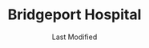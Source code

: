 ---
layout: location-page
date: Last Modified
description: "Local COVID-19 testing is available at Bridgeport Hospital in Bridgeport, Connecticut, USA."
permalink: "locations/connecticut/bridgeport/bridgeport-hospital/"
tags:
  - locations
  - connecticut
title: Bridgeport Hospital
uniqueName: bridgeport-hospital
state: Connecticut
stateAbbr: CT
hood: "Bridgeport"
address: "267 Grant Street"
city: "Bridgeport"
zip: "06610"
zipsNearby: "07675 07677 07481 10451 10452 10453 10454 10455 10456 10457 10458 10459 10460 10461 10462 10463 10464 10465 10466 10467 10468 10469 10470 10471 10472 10473 10474 10475 10499 10001 10002 10003 10004 10005 10006 10007 10008 10009 10010 10011 10012 10013 10014 10016 10017 10018 10019 10020 10021 10022 10023 10024 10025 10026 10027 10028 10029 10030 10031 10032 10033 10034 06231 06232 06401 06001 06750 06403 06801 06751 06002 06404 06405 06601 06602 06604 06605 06606 06607 06608 06610 06611 06612 06614 06615 06650 06673 06699 06752 06010 06011 06016 06804 06018 06019 06020 06409 06408 06410 06411 06412 06413 06414 06415 06420 06021 06022 06237 06753 06754 06807 06238 06416 06810 06811 06812 06813 06814 06816 06817 06820 06417 06419 06418 06422 06023 06024 06025 06026 06423 06424 06447 06027 06333 06088 06028 06426 06824 06825 06828 06031 06030 06032 06034 06334 06335 06338 06755 06829 06336 06033 06756 06035 06838 06830 06831 06836 06340 06349 06437 06438 06439 06101 06102 06103 06104 06105 06106 06107 06108 06109 06110 06111 06112 06114 06115 06117 06118 06119 06120 06123 06126 06127 06128 06129 06131 06132 06133 06134 06137 06138 06140 06141 06142 06143 06144 06145 06146 06147 06150 06151 06152 06153 06154 06155 06156 06160 06161 06167 06176 06180 06183 06199 06440 06248 06441 06442 06037 06757 06039 06249 06759 06443 06040 06041 06042 06043 06045 06444 06450 06451 06762 06455 06456 06457 06459 06460 06461 06467 06468 06353 06469 06758 06763 06770 06050 06051 06052 06053 06840 06057 06501 06502 06503 06504 06505 06506 06507 06508 06509 06510 06511 06512 06513 06514 06515 06516 06517 06518 06519 06520 06521 06524 06525 06530 06531 06532 06533 06534 06535 06536 06537 06538 06540 06320 06776 06470 06482 06357 06058 06471 06059 06472 06254 06060 06473 06474 06850 06851 06852 06853 06854 06855 06856 06857 06858 06859 06860 06370 06870 06371 06475 06477 06781 06061 06062 06479 06063 06782 06064 06480 06375 06875 06876 06877 06879 06878 06065 06091 06481 06067 06783 06068 06478 06483 06069 06484 06784 06070 06487 06488 06073 06489 06785 06376 06890 06074 06901 06902 06903 06904 06905 06906 06907 06910 06911 06912 06913 06914 06920 06921 06922 06925 06926 06927 06928 06491 06078 06080 06079 06081 06786 06778 06787 06790 06791 06792 06382 06013 06085 06087 06066 06492 06493 06494 06495 06777 06793 06794 06701 06702 06703 06704 06705 06706 06708 06710 06712 06716 06720 06721 06722 06723 06724 06725 06726 06749 06385 06779 06795 06089 06498 06796 06090 06880 06881 06883 06888 06889 06896 06092 06093 06897 06006 06095 06096 06094 06098 06798 01222 01259 07401 07620 07002 07621 07003 07403 07405 07004 07006 07007 07009 07010 07011 07012 07013 07014 07015 07624 07626 07627 07628 07017 07018 07019 07020 07407 07630 07631 07632 07021 07410 07022 07024 07417 07026 07028 07601 07602 07603 07604 07605 07606 07607 07608 07699 07640 07029 07420 07641 07421 07642 07676 07030 07423 07097 07302 07303 07304 07305 07306 07307 07308 07310 07311 07395 07399 07031 07032 07099 07035 07424 07643 07644 07430 07495 07432 07042 07043 07044 07645 07101 07102 07103 07104 07105 07106 07107 07108 07109 07110 07112 07114 07175 07184 07188 07189 07191 07192 07193 07195 07198 07199 07646 07047 07647 07648 07436 07649 07050 07051 07052 07650 07652 07653 07656 07055 07057 07501 07502 07503 07504 07505 07506 07507 07508 07509 07510 07511 07512 07513 07514 07522 07524 07533 07538 07543 07544 07440 07442 07444 07446 07657 07660 07450 07451 07452 07456 07457 07661 07662 07663 07070 07071 07072 07073 07074 07075 07458 07094 07096 07666 07670 07086 07087 07463 07465 07470 07474 07093 10035 10036 10037 10038 10039 10040 10041 10043 10044 10045 10055 10060 10065 10069 10075 10080 10081 10087 10090 10095 10101 10102 10103 10104 10105 10106 10107 10108 10109 10110 10111 10112 10113 10114 10115 10116 10117 10118 10119 10120 10121 10122 10123 10124 10125 10126 10128 10129 10130 10131 10132 10133 10138 10150 10151 10152 10153 10154 10155 10156 10157 10158 10159 10160 10161 10162 10163 10164 10165 10166 10167 10168 10169 10170 10171 10172 10173 10174 10175 10176 10177 10178 10179 10185 10199 10203 10211 10212 10213 10242 10249 10256 10257 10258 10259 10260 10261 10265 10268 10269 10270 10271 10272 10273 10274 10275 10276 10277 10278 10279 10280 10281 10282 10285 10286 10292 10501 12501 12503 10502 10503 10504 10505 12506 12508 10911 10506 10507 10912 12510 10913 10914 10509 10510 10511 10916 10512 12511 10917 10514 12512 10918 12514 12515 10516 10920 12518 12520 10517 10518 10519 10520 10521 10522 12522 10523 12429 12524 10921 10922 12525 10923 10524 12527 10526 10924 10527 10925 10926 10528 10530 10927 10532 12528 10928 10930 10931 12531 12533 12537 12538 10533 10535 10536 12540 10537 10538 10540 10541 10542 10543 12542 10545 12543 12555 12545 12546 10546 12547 12548 10547 10949 10950 10952 12549 10548 10953 10549 10550 10551 10552 10553 10954 12550 12551 12552 12553 10956 10959 12561 10801 10802 10803 10804 10805 10560 10960 10962 10562 10964 12563 12564 10965 10566 10567 10968 12567 12568 12569 10570 10970 10573 12601 12602 12603 12604 12570 10576 10577 10578 10579 12471 12575 10580 12577 12578 10583 10587 10588 10974 10589 10910 10975 10590 10976 10977 12580 12581 10979 10980 12582 10901 10981 10982 10983 10591 10984 10594 10986 10987 12584 10595 10989 12585 10596 10597 12586 12589 12590 10990 10992 12592 10993 10994 12493 10996 10997 10601 10602 10603 10604 10605 10606 10607 10610 12594 10701 10702 10703 10704 10705 10706 10707 10708 10709 10710 10598 11201 11202 11203 11204 11205 11206 11207 11208 11209 11210 11211 11212 11213 11214 11215 11216 11217 11218 11219 11220 11221 11222 11223 11224 11225 11226 11228 11229 11230 11231 11232 11233 11234 11235 11236 11237 11238 11239 11241 11242 11243 11245 11247 11249 11251 11252 11256 11096 11690 11691 11692 11693 11694 11695 11697 11001 11002 11003 11004 11005 11351 11352 11354 11355 11356 11357 11358 11359 11360 11361 11362 11363 11364 11365 11366 11367 11368 11369 11370 11371 11372 11373 11374 11375 11377 11378 11379 11380 11381 11385 11386 11390 11010 11020 11021 11022 11023 11024 11026 11027 11405 11411 11412 11413 11414 11415 11416 11417 11418 11419 11420 11421 11422 11423 11424 11425 11426 11427 11428 11429 11430 11431 11432 11433 11434 11435 11436 11439 11451 11499 11101 11102 11103 11104 11105 11106 11109 11120 11030 11040 11042 11050 11051 11052 11053 11054 11055 11507 11930 11701 11931 11509 11702 11703 11704 11707 11510 11705 11706 11709 11710 11713 11714 11715 11716 11717 11932 11718 11719 11933 11514 11516 11720 11934 11721 11722 11749 11760 11724 11725 11726 11727 11935 11729 11937 11730 11939 11554 11940 11731 11732 11941 11942 11518 11733 11735 11736 11737 11738 11520 11530 11531 11535 11599 11542 11545 11547 11739 11740 11944 11548 11946 11549 11550 11551 11557 11801 11802 11803 11804 11815 11819 11854 11741 00501 00544 11742 11743 11746 11747 11775 11558 11751 11752 11947 11753 11853 11754 11755 11948 11559 11756 11757 11560 11561 11563 11565 11949 11758 11762 11950 11951 11952 11763 11566 11953 11764 11765 11501 11955 11766 11767 11956 11768 11769 11770 11957 11771 11772 11958 11569 11776 11777 11959 11960 11961 11901 11570 11571 11572 11778 11779 11575 11576 11577 11962 11963 11780 11782 11579 11783 11784 11964 11965 11967 11786 11787 11788 11789 11968 11969 11970 11971 11972 11790 11794 11773 11791 11553 11555 11556 11973 11580 11581 11582 11792 11975 11793 11976 11568 11590 11977 11978 11552 11795 11796 11596 11797 11598 11798 11980 06386 06454 06497 06832 06842 07182 07194 07309 07477 10015 10046 10047 10048 10072 10079 10082 10094 10096 10098 10099 10149 10184 10196 10197 10557 10558 10571 10572 11025 11041 11043 11044 11099 11240 11244 11248 11254 11255 11536 11592 11594 11595 11597 11708 11750 11774 11855" 
mapUrl: "http://maps.apple.com/?q=Bridgeport+Hospital&address=267+Grant+Street,Bridgeport,Connecticut,06610"
locationType: Walk-in
phone: "203-384-3000"
website: "undefined"
onlineBooking: undefined
closed: undefined
closedUpdate: April 20th, 2020
notes: "Requires phone screen. By appointment only."
days: Open 24/7
ctaMessage: Call 203-384-3000
ctaUrl: "tel:203-384-3000"
---